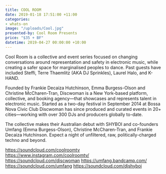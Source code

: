```yaml
---
title: COOL ROOM
date: 2019-01-18 17:51:00 +11:00
categories:
- whats-on
image: "/uploads/Cool.jpg"
presented-by: Cool Room Presents
price: "$35 + BF"
datetime: 2019-04-27 00:00:00 +10:00
---
```


Cool Room is a collective and event series focused on changing conversations around representation and safety in electronic music, while creating a safer space for marginalised peoples to dance. Past guests have included Steffi, Terre Thaemlitz (AKA DJ Sprinkles), Laurel Halo, and K-HAND. 

Founded by Frankie Decaiza Hutchinson, Emma Burgess-Olson and Christine McCharen-Tran, Discwoman is a New York-based platform, collective, and booking agency—that showcases and represents talent in electronic music. Started as a two-day festival in September 2014 at Bossa Nova Civic Club Discwoman has since produced and curated events in 20+ cities—working with over 300 DJs and producers globally to-date.

The collective makes their Australian debut with SHYBOI and co-founders Umfang (Emma Burgess-Olson), Christine McCharen-Tran, and Frankie Decaiza Hutchinson. Expect a night of unfiltered, raw, politically-charged techno and beyond.

https://soundcloud.com/coolroomtv https://www.instagram.com/coolroomtv/ 
https://soundcloud.com/discwoman 
https://umfang.bandcamp.com/
https://soundcloud.com/umfang 
https://soundcloud.com/djshyboi 
